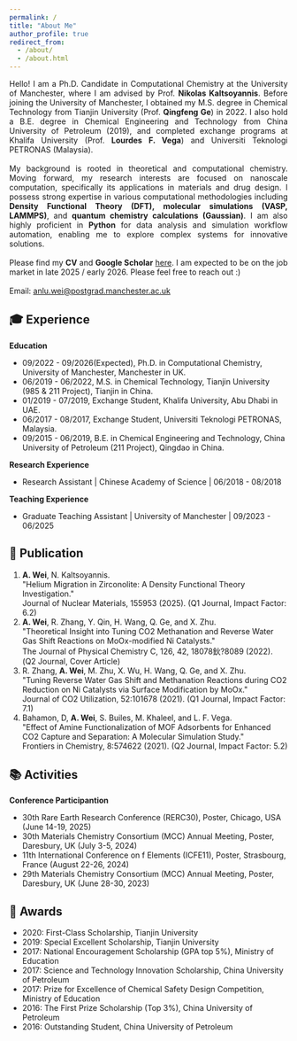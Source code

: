```yaml
---
permalink: /
title: "About Me"
author_profile: true
redirect_from: 
  - /about/
  - /about.html
---
```


<p style="text-align: justify;">
  Hello! I am a Ph.D. Candidate in Computational Chemistry at the University of Manchester, where I am advised by Prof. <b>Nikolas Kaltsoyannis</b>. Before joining the University of Manchester, I obtained my M.S. degree in Chemical Technology from Tianjin University (Prof. <b>Qingfeng Ge</b>) in 2022. I also hold a B.E. degree in Chemical Engineering and Technology from China University of Petroleum (2019), and completed exchange programs at Khalifa University (Prof. <b>Lourdes F. Vega</b>) and Universiti Teknologi PETRONAS (Malaysia).  
  <br><br>
  My background is rooted in theoretical and computational chemistry. Moving forward, my research interests are focused on nanoscale computation, specifically its applications in materials and drug design. I possess strong expertise in various computational methodologies including <b>Density Functional Theory (DFT), molecular simulations (VASP, LAMMPS)</b>, and <b>quantum chemistry calculations (Gaussian)</b>. I am also highly proficient in <b>Python</b> for data analysis and simulation workflow automation, enabling me to explore complex systems for innovative solutions.  
  <br><br>
  Please find my <b>CV</b> and <b>Google Scholar</b> <a href="https://scholar.google.com/citations?hl=en&user=6IZOUtEAAAAJ">here</a>. I am expected to be on the job market in late 2025 / early 2026. Please feel free to reach out :)
  <br><br>
  Email: <a href="mailto:anlu.wei@postgrad.manchester.ac.uk">anlu.wei@postgrad.manchester.ac.uk</a>
</p>  

🎓 Experience
------
**Education**  
- 09/2022 - 09/2026(Expected), Ph.D. in Computational Chemistry, University of Manchester, Manchester in UK.
- 06/2019 - 06/2022, M.S. in Chemical Technology, Tianjin University (985 & 211 Project), Tianjin in China.
- 01/2019 - 07/2019, Exchange Student, Khalifa University, Abu Dhabi in UAE.
- 06/2017 - 08/2017, Exchange Student, Universiti Teknologi PETRONAS, Malaysia.
- 09/2015 - 06/2019, B.E. in Chemical Engineering and Technology, China University of Petroleum (211 Project), Qingdao in China.

**Research Experience**  
- Research Assistant | Chinese Academy of Science | 06/2018 - 08/2018

**Teaching Experience**
- Graduate Teaching Assistant | University of Manchester | 09/2023 - 06/2025

📜 Publication
------
1.  **A. Wei**, N. Kaltsoyannis. <br>"Helium Migration in Zirconolite: A Density Functional Theory Investigation." <br>Journal of Nuclear Materials, 155953 (2025). (Q1 Journal, Impact Factor: 6.2)
2.  **A. Wei**, R. Zhang, Y. Qin, H. Wang, Q. Ge, and X. Zhu. <br>"Theoretical Insight into Tuning CO2 Methanation and Reverse Water Gas Shift Reactions on MoOx-modified Ni Catalysts." <br>The Journal of Physical Chemistry C, 126, 42, 18078鈥?8089 (2022). (Q2 Journal, Cover Article)
3.  R. Zhang, **A. Wei**, M. Zhu, X. Wu, H. Wang, Q. Ge, and X. Zhu. <br>"Tuning Reverse Water Gas Shift and Methanation Reactions during CO2 Reduction on Ni Catalysts via Surface Modification by MoOx." <br>Journal of CO2 Utilization, 52:101678 (2021). (Q1 Journal, Impact Factor: 7.1)
4.  Bahamon, D, **A. Wei**, S. Builes, M. Khaleel, and L. F. Vega.  <br>"Effect of Amine Functionalization of MOF Adsorbents for Enhanced CO2 Capture and Separation: A Molecular Simulation Study." <br>Frontiers in Chemistry, 8:574622 (2021). (Q2 Journal, Impact Factor: 5.2)

📚 Activities
------
**Conference Participantion**  
- 30th Rare Earth Research Conference (RERC30), Poster, Chicago, USA (June 14-19, 2025)
- 30th Materials Chemistry Consortium (MCC) Annual Meeting, Poster, Daresbury, UK (July 3-5, 2024)
- 11th International Conference on f Elements (ICFE11), Poster, Strasbourg, France (August 22-26, 2024)
- 29th Materials Chemistry Consortium (MCC) Annual Meeting, Poster, Daresbury, UK (June 28-30, 2023)

🥇 Awards
------
- 2020: First-Class Scholarship, Tianjin University
- 2019: Special Excellent Scholarship, Tianjin University
- 2017: National Encouragement Scholarship (GPA top 5%), Ministry of Education
- 2017: Science and Technology Innovation Scholarship, China University of Petroleum
- 2017: Prize for Excellence of Chemical Safety Design Competition, Ministry of Education
- 2016: The First Prize Scholarship (Top 3%), China University of Petroleum
- 2016: Outstanding Student, China University of Petroleum

